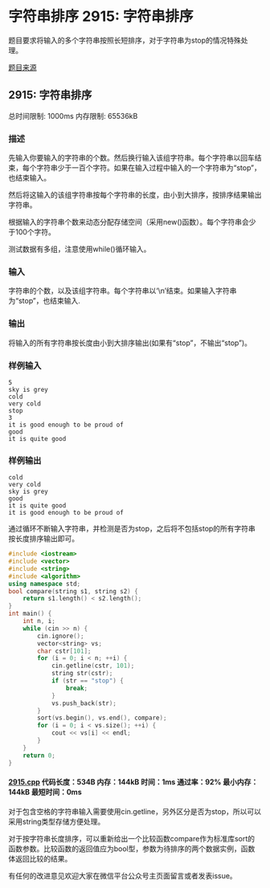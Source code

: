# 字符串排序 2915: 字符串排序

题目要求将输入的多个字符串按照长短排序，对于字符串为stop的情况特殊处理。

[题目来源](http://bailian.openjudge.cn/practice/2915/)

## 2915: 字符串排序

总时间限制: 1000ms    内存限制: 65536kB

### 描述

先输入你要输入的字符串的个数。然后换行输入该组字符串。每个字符串以回车结束，每个字符串少于一百个字符。如果在输入过程中输入的一个字符串为“stop”，也结束输入。

然后将这输入的该组字符串按每个字符串的长度，由小到大排序，按排序结果输出字符串。

根据输入的字符串个数来动态分配存储空间（采用new()函数）。每个字符串会少于100个字符。

测试数据有多组，注意使用while()循环输入。

### 输入

字符串的个数，以及该组字符串。每个字符串以‘\n’结束。如果输入字符串为“stop”，也结束输入.

### 输出

将输入的所有字符串按长度由小到大排序输出(如果有“stop”，不输出“stop”)。

### 样例输入
```
5
sky is grey
cold
very cold
stop
3
it is good enough to be proud of
good
it is quite good
```
### 样例输出
```
cold
very cold
sky is grey
good
it is quite good
it is good enough to be proud of
```
通过循环不断输入字符串，并检测是否为stop，之后将不包括stop的所有字符串按长度排序输出即可。
```cpp
#include <iostream>
#include <vector>
#include <string>
#include <algorithm>
using namespace std;
bool compare(string s1, string s2) {
	return s1.length() < s2.length();
}
int main() {
	int n, i;
	while (cin >> n) {
		cin.ignore();
		vector<string> vs;
		char cstr[101];
		for (i = 0; i < n; ++i) {
			cin.getline(cstr, 101);
			string str(cstr);
			if (str == "stop") {
				break;
			}
			vs.push_back(str);
		}
		sort(vs.begin(), vs.end(), compare);
		for (i = 0; i < vs.size(); ++i) {
			cout << vs[i] << endl;
		}
	}
	return 0;
}
```
#### [2915.cpp](/Code/2900-2999/2915.cpp) 代码长度：534B 内存：144kB 时间：1ms 通过率：92% 最小内存：144kB  最短时间：0ms

对于包含空格的字符串输入需要使用cin.getline，另外区分是否为stop，所以可以采用string类型存储方便处理。

对于按字符串长度排序，可以重新给出一个比较函数compare作为标准库sort的函数参数。比较函数的返回值应为bool型，参数为待排序的两个数据实例，函数体返回比较的结果。

有任何的改进意见欢迎大家在微信平台公众号主页面留言或者发表issue。
